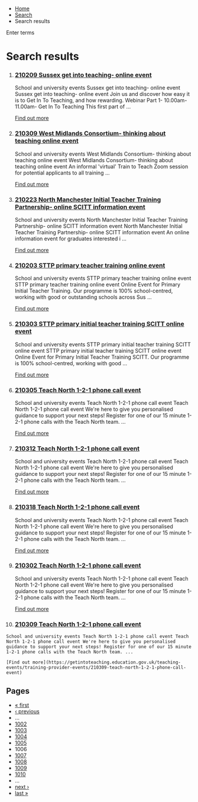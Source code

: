 *   [Home](/)
*   [Search](/search)
*   Search results

Enter terms 

Search results
==============

1.  ### [210209 Sussex get into teaching- online event](https://getintoteaching.education.gov.uk/teaching-events/training-provider-events/210209-sussex-get-into-teaching-online-event)
    
    School and university events Sussex get into teaching- online event Sussex get into teaching- online event Join us and discover how easy it is to Get In To Teaching, and how rewarding. Webinar Part 1- 10.00am-11.00am- Get In To Teaching This first part of ...
    
    [Find out more](https://getintoteaching.education.gov.uk/teaching-events/training-provider-events/210209-sussex-get-into-teaching-online-event)
    
2.  ### [210309 West Midlands Consortium- thinking about teaching online event](https://getintoteaching.education.gov.uk/teaching-events/training-provider-events/210309-west-midlands-consortium-thinking-about-teaching-online-event)
    
    School and university events West Midlands Consortium- thinking about teaching online event West Midlands Consortium- thinking about teaching online event An informal 'virtual' Train to Teach Zoom session for potential applicants to all training ...
    
    [Find out more](https://getintoteaching.education.gov.uk/teaching-events/training-provider-events/210309-west-midlands-consortium-thinking-about-teaching-online-event)
    
3.  ### [210223 North Manchester Initial Teacher Training Partnership- online SCITT information event](https://getintoteaching.education.gov.uk/teaching-events/training-provider-events/210223-north-manchester-initial-teacher-training-partnership-online-scitt-information-event)
    
    School and university events North Manchester Initial Teacher Training Partnership- online SCITT information event North Manchester Initial Teacher Training Partnership- online SCITT information event An online information event for graduates interested i ...
    
    [Find out more](https://getintoteaching.education.gov.uk/teaching-events/training-provider-events/210223-north-manchester-initial-teacher-training-partnership-online-scitt-information-event)
    
4.  ### [210203 STTP primary teacher training online event](https://getintoteaching.education.gov.uk/teaching-events/training-provider-events/210203-sttp-primary-teacher-training-online-event)
    
    School and university events STTP primary teacher training online event STTP primary teacher training online event Online Event for Primary Initial Teacher Training. Our programme is 100% school-centred, working with good or outstanding schools across Sus ...
    
    [Find out more](https://getintoteaching.education.gov.uk/teaching-events/training-provider-events/210203-sttp-primary-teacher-training-online-event)
    
5.  ### [210303 STTP primary initial teacher training SCITT online event](https://getintoteaching.education.gov.uk/teaching-events/training-provider-events/210303-sttp-primary-initial-teacher-training-scitt-online-event)
    
    School and university events STTP primary initial teacher training SCITT online event STTP primary initial teacher training SCITT online event Online Event for Primary Initial Teacher Training SCITT. Our programme is 100% school-centred, working with good ...
    
    [Find out more](https://getintoteaching.education.gov.uk/teaching-events/training-provider-events/210303-sttp-primary-initial-teacher-training-scitt-online-event)
    
6.  ### [210305 Teach North 1-2-1 phone call event](https://getintoteaching.education.gov.uk/teaching-events/training-provider-events/210305-teach-north-1-2-1-phone-call-event)
    
    School and university events Teach North 1-2-1 phone call event Teach North 1-2-1 phone call event We're here to give you personalised guidance to support your next steps! Register for one of our 15 minute 1-2-1 phone calls with the Teach North team. ...
    
    [Find out more](https://getintoteaching.education.gov.uk/teaching-events/training-provider-events/210305-teach-north-1-2-1-phone-call-event)
    
7.  ### [210312 Teach North 1-2-1 phone call event](https://getintoteaching.education.gov.uk/teaching-events/training-provider-events/210312-teach-north-1-2-1-phone-call-event)
    
    School and university events Teach North 1-2-1 phone call event Teach North 1-2-1 phone call event We're here to give you personalised guidance to support your next steps! Register for one of our 15 minute 1-2-1 phone calls with the Teach North team. ...
    
    [Find out more](https://getintoteaching.education.gov.uk/teaching-events/training-provider-events/210312-teach-north-1-2-1-phone-call-event)
    
8.  ### [210318 Teach North 1-2-1 phone call event](https://getintoteaching.education.gov.uk/teaching-events/training-provider-events/210318-teach-north-1-2-1-phone-call-event)
    
    School and university events Teach North 1-2-1 phone call event Teach North 1-2-1 phone call event We're here to give you personalised guidance to support your next steps! Register for one of our 15 minute 1-2-1 phone calls with the Teach North team. ...
    
    [Find out more](https://getintoteaching.education.gov.uk/teaching-events/training-provider-events/210318-teach-north-1-2-1-phone-call-event)
    
9.  ### [210302 Teach North 1-2-1 phone call event](https://getintoteaching.education.gov.uk/teaching-events/training-provider-events/210302-teach-north-1-2-1-phone-call-event)
    
    School and university events Teach North 1-2-1 phone call event Teach North 1-2-1 phone call event We're here to give you personalised guidance to support your next steps! Register for one of our 15 minute 1-2-1 phone calls with the Teach North team. ...
    
    [Find out more](https://getintoteaching.education.gov.uk/teaching-events/training-provider-events/210302-teach-north-1-2-1-phone-call-event)
    
10.  ### [210309 Teach North 1-2-1 phone call event](https://getintoteaching.education.gov.uk/teaching-events/training-provider-events/210309-teach-north-1-2-1-phone-call-event)
    
    School and university events Teach North 1-2-1 phone call event Teach North 1-2-1 phone call event We're here to give you personalised guidance to support your next steps! Register for one of our 15 minute 1-2-1 phone calls with the Teach North team. ...
    
    [Find out more](https://getintoteaching.education.gov.uk/teaching-events/training-provider-events/210309-teach-north-1-2-1-phone-call-event)
    

Pages
-----

*   [« first](/search/site "Go to first page")
*   [‹ previous](/search/site?page=1004 "Go to previous page")
*   …
*   [1002](/search/site?page=1001 "Go to page 1002")
*   [1003](/search/site?page=1002 "Go to page 1003")
*   [1004](/search/site?page=1003 "Go to page 1004")
*   [1005](/search/site?page=1004 "Go to page 1005")
*   1006
*   [1007](/search/site?page=1006 "Go to page 1007")
*   [1008](/search/site?page=1007 "Go to page 1008")
*   [1009](/search/site?page=1008 "Go to page 1009")
*   [1010](/search/site?page=1009 "Go to page 1010")
*   …
*   [next ›](/search/site?page=1006 "Go to next page")
*   [last »](/search/site?page=1032 "Go to last page")